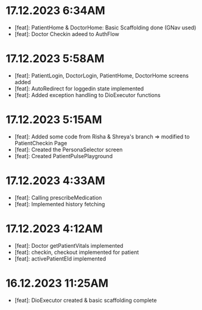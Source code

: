 # 17.12.2023 6:34AM 
- [feat]: PatientHome & DoctorHome: Basic Scaffolding done (GNav used)
- [feat]: Doctor Checkin adeed to AuthFlow

# 17.12.2023 5:58AM 
- [feat]: PatientLogin, DoctorLogin, PatientHome, DoctorHome screens added
- [feat]: AutoRedirect for loggedin state implemented
- [feat]: Added exception handling to DioExecutor functions

# 17.12.2023 5:15AM 
- [feat]: Added some code from Risha & Shreya's branch => modified to PatientCheckin Page
- [feat]: Created the PersonaSelector screen 
- [feat]: Created PatientPulsePlayground

# 17.12.2023 4:33AM
- [feat]: Calling prescribeMedication
- [feat]: Implemented history fetching

# 17.12.2023 4:12AM
- [feat]: Doctor getPatientVitals implemented
- [feat]: checkin, checkout implemented for patient
- [feat]: activePatientEId implemented

# 16.12.2023 11:25AM
- [feat]: DioExecutor created & basic scaffolding complete